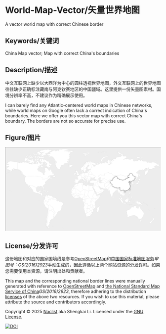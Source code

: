 # World-Map-Vector/矢量世界地图

A vector world map with correct Chinese border

## Keywords/关键词

China Map vector; Map with correct China's boundaries

## Description/描述

中文互联网上缺少以大西洋为中心的圆柱透视世界地图，外文互联网上的世界地图往往缺少正确标注藏南与阿克钦赛地区的中国疆域。这里提供一份矢量图素材。国境分辨率不高，不建议作为精确展示使用。

I can barely find any Atlantic-centered world maps in Chinese networks, while world maps on Google often lack a correct indication of China's boundaries. Here we offer you this vector map with correct China's boundary. The borders are not so accurate for precise use.

## Figure/图片

![image](https://github.com/Naclist/World-Map-Vector/blob/main/Example1.png)

## License/分发许可

这份地图和对应的国家国境线是参考[OpenStreetMap](https://www.openstreetmap.org/)和[中国国家标准地图服务](http://bzdt.ch.mnr.gov.cn/index.html)*审图号：GS(2016)2923*手动生成的，因此遵循以上两个网站资源的[分发许可](https://creativecommons.org/licenses/by-sa/2.0/)。如果您需要使用本资源，请注明出处和贡献者。

This map and the corresponding national border lines were manually generated with reference to [OpenStreetMap](https://www.openstreetmap.org/) and [the National Standard Map Service of China](http://bzdt.ch.mnr.gov.cn/index.html)*GS(2016)2923*, therefore adhering to the distribution [licenses](https://creativecommons.org/licenses/by-sa/2.0/) of the above two resources. If you wish to use this material, please attribute the source and contributors accordingly.

Copyright © 2025 [Naclist](https://github.com/Naclist) aka Shengkai Li. Licensed under the [GNU License](https://github.com/Naclist/World-Map-Vector-/blob/main/LICENSE).

<a href="https://doi.org/10.5281/zenodo.14821834"><img src="https://zenodo.org/badge/586111069.svg" alt="DOI"></a>




